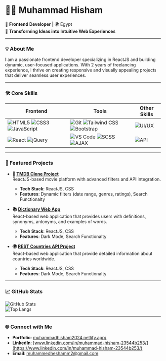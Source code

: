 # 👨‍💻 Muhammad Hisham  

🚀 **Frontend Developer** | 🌍 Egypt  
🔎 **Transforming Ideas into Intuitive Web Experiences**  

---

### 💡 About Me  
I am a passionate frontend developer specializing in ReactJS and building dynamic, user-focused applications. With 2 years of freelancing experience, I thrive on creating responsive and visually appealing projects that deliver seamless user experiences.

---

### 🛠️ Core Skills  

| **Frontend**                                                                                             | **Tools**                                                                                                   | **Other Skills**                           |
|----------------------------------------------------------------------------------------------------------|-------------------------------------------------------------------------------------------------------------|--------------------------------------------|
| ![HTML5](https://img.shields.io/badge/HTML5-orange?style=for-the-badge&logo=html5&logoColor=white)       ![CSS3](https://img.shields.io/badge/CSS3-blue?style=for-the-badge&logo=css3&logoColor=white) ![JavaScript](https://img.shields.io/badge/JavaScript-yellow?style=for-the-badge&logo=javascript&logoColor=white) | ![Git](https://img.shields.io/badge/Git-F05032?style=for-the-badge&logo=git&logoColor=white) ![Tailwind CSS](https://img.shields.io/badge/TailwindCSS-38B2AC?style=for-the-badge&logo=tailwind-css&logoColor=white) ![Bootstrap](https://img.shields.io/badge/Bootstrap-purple?style=for-the-badge&logo=bootstrap&logoColor=white) | ![UI/UX](https://img.shields.io/badge/UI%2FUX-Principles-green?style=for-the-badge) |
| ![React](https://img.shields.io/badge/React-61DAFB?style=for-the-badge&logo=react&logoColor=black)       ![jQuery](https://img.shields.io/badge/jQuery-0769AD?style=for-the-badge&logo=jquery&logoColor=white)           | ![VS Code](https://img.shields.io/badge/VSCode-007ACC?style=for-the-badge&logo=visual-studio-code&logoColor=white) ![SCSS](https://img.shields.io/badge/SCSS-CC6699?style=for-the-badge&logo=sass&logoColor=white) ![AJAX](https://img.shields.io/badge/AJAX-blue?style=for-the-badge&logo=ajax&logoColor=white) | ![API](https://img.shields.io/badge/API-Integration-lightblue?style=for-the-badge) |


---

### 🌟 Featured Projects  

- **🎥 [TMDB Clone Project](https://tmdb-clone2024.vercel.app/)**  
  ReactJS-based movie platform with advanced filters and API integration.  
  - **Tech Stack**: ReactJS, CSS  
  - **Features**: Dynamic filters (date range, genres, ratings), Search Functionalty

- **📚 [Dictionary Web App](https://dictionary-web-app-lovat.vercel.app/)**  
  React-based web application that provides users with definitions, synonyms, antonyms, and examples of words.
  - **Tech Stack**: ReactJS, CSS  
  - **Features**: Dark Mode, Search Functionalty

- **🌍 [REST Countries API Project](https://github.com/your-repo-link)**  
  React-based web application that provide detailed information about countries worldwide.  
  - **Tech Stack**: ReactJS, CSS
  - **Features**: Dark Mode, Search Functionalty

---

### 📈 GitHub Stats  

![GitHub Stats](https://github-readme-stats.vercel.app/api?username=yourusername&show_icons=true&theme=tokyonight)  
![Top Langs](https://github-readme-stats.vercel.app/api/top-langs/?username=yourusername&layout=compact&theme=tokyonight)  

---

### 🌐 Connect with Me  

- **Portfolio**: [muhammadhisham2024.netlify.app/](https://muhammadhisham2024.netlify.app/)  
- **LinkedIn**: [www.linkedin.com/in/muhammad-hisham-23544b253/](https://www.linkedin.com/in/muhammad-hisham-23544b253/)
- **Email**: [muhammedheshamm2@gmail.com](mailto:https://muhammedheshamm2@gmail.com)  

